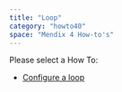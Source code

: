 ```yaml
---
title: "Loop"
category: "howto40"
space: "Mendix 4 How-to's"
---
```

Please select a How To:

*   [Configure a loop](Configure+a+loop)